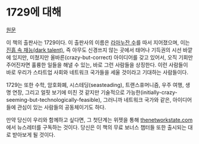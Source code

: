 # 1729에 대해

[원문](https://thenetworkstate.com/about-1729)

이 책의 출판사는 1729이다. 이 출판사의 이름은 [라마누잔 수](https://en.wikipedia.org/wiki/1729_(number))를 따서 지어졌으며, 이는 [진흙 속 재능(dark talent)](https://archive.ph/ome57#selection-999.0-1003.362), 즉 아무도 신경쓰지 않는 곳에서 태어나 기득권의 시선 바깥에 있지만, 미쳤지만 올바른(crazy-but-correct) 아이디어를 갖고 있어서, 오직 기회만 주어진자면 훌륭한 일들을 해낼 수 있는, 바로 그런 사람들을 상징한다. 이런 사람들이 바로 우리가 스타트업 사회와 네트워크 국가들을 세울 것이라고 기대하는 사람들이다.

1729는 또한 수학, 암호화폐, 시스테딩(seasteading), 트랜스휴머니즘, 우주 여행, 생명 연장, 그리고 얼핏 보기에 미친 것 같지만 기술적으로 가능한(initially-crazy-seeming-but-technologically-feasible), 그러니까 네트워크 국가와 같은, 아이디어들에 관심이 있는 사람들의 공동체이기도 하다.

만약 당신이 우리와 함께하고 싶다면, 그 첫단계는 위젯을 통해 [thenetworkstate.com](thenetworkstate.com)에서 뉴스레터를 구독하는 것이다. 당신은 이 책의 무료 보너스 챕터들 또한 출시되는 대로 받아보게 될 것이다.